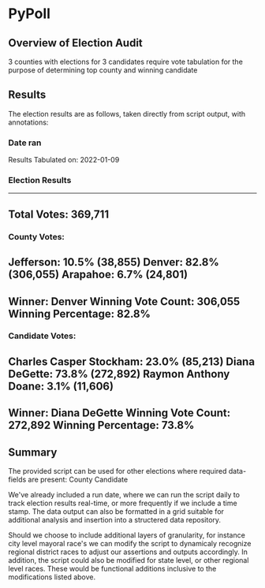 # PyPoll

## Overview of Election Audit
3 counties with elections for 3 candidates require vote tabulation for the purpose of determining top county and winning candidate

## Results
The election results are as follows, taken directly from script output, with annotations:
### Date ran
Results Tabulated on: 2022-01-09


### Election Results
-------------------------
Total Votes: 369,711
-------------------------

### County Votes:
Jefferson: 10.5% (38,855)
Denver: 82.8% (306,055)
Arapahoe: 6.7% (24,801)
-------------------------
Winner: Denver
Winning Vote Count: 306,055
Winning Percentage: 82.8%
-------------------------

### Candidate Votes:
Charles Casper Stockham: 23.0% (85,213)
Diana DeGette: 73.8% (272,892)
Raymon Anthony Doane: 3.1% (11,606)
-------------------------
Winner: Diana DeGette
Winning Vote Count: 272,892
Winning Percentage: 73.8%
-------------------------


## Summary
The provided script can be used for other elections where required data-fields are present:
County
Candidate

We've already included a run date, where we can run the script daily to track election results real-time, or more frequently if we include a time stamp. The data output can also be formatted in a grid suitable for additional analysis and insertion into a structered data repository.

Should we choose to include additional layers of granularity, for instance city level mayoral race's we can modify the script to dynamicaly recognize regional district races to adjust our assertions and outputs accordingly. In addition, the script could also be modified for state level, or other regional level races. These would be functional additions inclusive to the modifications listed above.